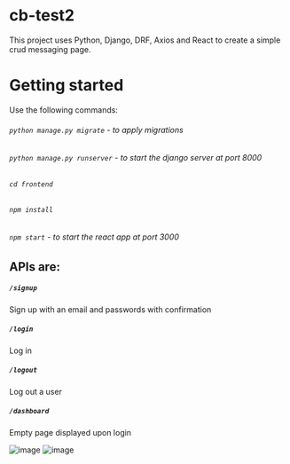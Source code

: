 # cb-test2

This project uses Python, Django, DRF, Axios and React to create a simple crud messaging page. 

# Getting started

Use the following commands:
###### `python manage.py migrate` - to apply migrations
###### `python manage.py runserver` - to start the django server at port 8000
###### `cd frontend`
###### `npm install`
###### `npm start` - to start the react app at port 3000

## APIs are:
##### `/signup`
Sign up with an email and passwords with confirmation
##### `/login`
Log in
##### `/logout`
Log out a user
##### `/dashboard`
Empty page displayed upon login

![image](https://user-images.githubusercontent.com/58531716/156991545-10f47e3c-cbd9-4c35-a38e-20a69cbc4c09.png)
![image](https://user-images.githubusercontent.com/58531716/156991691-0b0844d6-f656-4a17-ba51-21fb86307f89.png)
